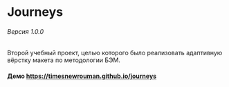 # Journeys
###### Версия 1.0.0
Второй учебный проект, целью которого было реализовать адаптивную вёрстку макета по методологии БЭМ.
#### Демо https://timesnewrouman.github.io/journeys